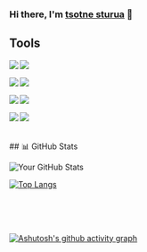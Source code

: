 ###  Hi there, I'm [tsotne sturua](https://www.linkedin.com/in/tsotne-sturua-563979199/) 👋


## Tools

<img align="left" src="https://img.shields.io/badge/c%23-%23239120.svg?style=for-the-badge&logo=c-sharp&logoColor=white" />

<img align="left" src="https://img.shields.io/badge/.NET-5C2D91?style=for-the-badge&logo=.net&logoColor=white" /> <br/>

<img align="left" src="https://img.shields.io/badge/javascript-%23323330.svg?style=for-the-badge&logo=javascript&logoColor=%23F7DF1E" />

<img align="left" src="https://img.shields.io/badge/typescript-%23323330.svg?style=for-the-badge&logo=typescript" /><br/>

<img align="left" src="https://img.shields.io/badge/angular-%23323330.svg?style=for-the-badge&logo=angular&logoColor=red" /> 

<img align="left" src="https://img.shields.io/badge/git-%23F05033.svg?style=for-the-badge&logo=git&logoColor=white" /> <br/>

<img align="left" src="https://img.shields.io/badge/Docker-%23323330.svg?style=for-the-badge&logo=docker" />

<img align="left" src="https://img.shields.io/badge/SQL-%23323330.svg?style=for-the-badge&logo=microsoftsqlserver&logoColor=orange" />





<br>
<br>
<br>
## 📊 GitHub Stats

![Your GitHub Stats](https://github-readme-stats.vercel.app/api?username=Sturua-tsotne&show_icons=true&hide_title=true&hide=prs&count_private=true&theme=radical)

[![Top Langs](https://github-readme-stats.vercel.app/api/top-langs/?username=Sturua-tsotne&layout=compact&theme=radical)](https://github.com/anuraghazra/github-readme-stats)

<br>
<br>
<br>

[![Ashutosh's github activity graph](https://github-readme-activity-graph.vercel.app/graph?username=Sturua-tsotne&theme=dracula&area=true)](https://github.com/Sturua-tsotne/)







